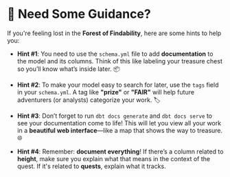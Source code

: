 # 🤔 **Need Some Guidance?**

If you're feeling lost in the **Forest of Findability**, here are some hints to help you:

- **Hint #1**: You need to use the `schema.yml` file to add **documentation** to the model and its columns. Think of this like labeling your treasure chest so you’ll know what’s inside later. 📦

- **Hint #2**: To make your model easy to search for later, use the `tags` field in your `schema.yml`. A tag like **"prize"** or **"FAIR"** will help future adventurers (or analysts) categorize your work. 🏷️

- **Hint #3**: Don’t forget to run `dbt docs generate` and `dbt docs serve` to see your documentation come to life! This will let you view all your work in a **beautiful web interface**—like a map that shows the way to treasure. 🌐

- **Hint #4**: Remember: **document everything**! If there’s a column related to **height**, make sure you explain what that means in the context of the quest. If it's related to **quests**, explain what it tracks.
